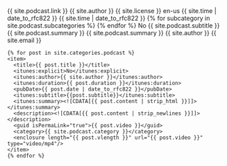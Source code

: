 <?xml version="1.0" encoding="UTF-8"?>
<rss xmlns:itunes="http://www.itunes.com/dtds/podcast-1.0.dtd" version="2.0">
  <channel>
    <title>{{ site.podcast.title }}</title>
    <link>{{ site.podcast.link }}</link>
    <itunes:author>{{ site.author }}</itunes:author>
    <copyright>{{ site.license }}</copyright>
    <language>en-us</language>
    <pubDate>{{ site.time | date_to_rfc822 }}</pubDate>
    <lastBuildDate>{{ site.time | date_to_rfc822 }}</lastBuildDate>
    <itunes:category text="{{ site.podcast.category }}">
      {% for subcategory in site.podcast.subcategories %}
      <itunes:category text="{{ subcategory }}"/>
      {% endfor %}
    </itunes:category>
    <itunes:explicit>No</itunes:explicit>
    <itunes:image href="{{ site.podcast.art }}"/>
    <itunes:subtitle>{{ site.podcast.subtitle }}</itunes:subtitle>
    <description>{{ site.podcast.summary }}</description>
    <itunes:summary>{{ site.podcast.summary }}</itunes:summary>
    <itunes:owner>
      <itunes:name>{{ site.author }}</itunes:name>
      <itunes:email>{{ site.email }}</itunes:email>
    </itunes:owner>

    {% for post in site.categories.podcast %}
    <item>
      <title>{{ post.title }}</title>
      <itunes:explicit>No</itunes:explicit>
      <itunes:author>{{ site.author }}</itunes:author>
      <itunes:duration>{{ post.duration }}</itunes:duration>
      <pubDate>{{ post.date | date_to_rfc822 }}</pubDate>
      <itunes:subtitle>{{post.subtitle}}</itunes:subtitle>
      <itunes:summary><![CDATA[{{ post.content | strip_html }}]]></itunes:summary>
      <description><![CDATA[{{ post.content | strip_newlines }}]]></description>
      <guid isPermaLink="true">{{ post.video }}</guid>
      <category>{{ site.podcast.category }}</category>
      <enclosure length="{{ post.vlength }}" url="{{ post.video }}" type="video/mp4"/>
    </item>
    {% endfor %}
  </channel>
</rss>
